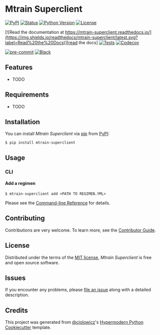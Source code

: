 # Mtrain Superclient

[![PyPI](https://img.shields.io/pypi/v/mtrain-superclient.svg)][pypi_]
[![Status](https://img.shields.io/pypi/status/mtrain-superclient.svg)][status]
[![Python Version](https://img.shields.io/pypi/pyversions/mtrain-superclient)][python version]
[![License](https://img.shields.io/pypi/l/mtrain-superclient)][license]

[![Read the documentation at https://mtrain-superclient.readthedocs.io/](https://img.shields.io/readthedocs/mtrain-superclient/latest.svg?label=Read%20the%20Docs)][read the docs]
[![Tests](https://github.com/mochic/mtrain-superclient/workflows/Tests/badge.svg)][tests]
[![Codecov](https://codecov.io/gh/mochic/mtrain-superclient/branch/main/graph/badge.svg)][codecov]

[![pre-commit](https://img.shields.io/badge/pre--commit-enabled-brightgreen?logo=pre-commit&logoColor=white)][pre-commit]
[![Black](https://img.shields.io/badge/code%20style-black-000000.svg)][black]

[pypi_]: https://pypi.org/project/mtrain-superclient/
[status]: https://pypi.org/project/mtrain-superclient/
[python version]: https://pypi.org/project/mtrain-superclient
[read the docs]: https://mtrain-superclient.readthedocs.io/
[tests]: https://github.com/mochic/mtrain-superclient/actions?workflow=Tests
[codecov]: https://app.codecov.io/gh/mochic/mtrain-superclient
[pre-commit]: https://github.com/pre-commit/pre-commit
[black]: https://github.com/psf/black

## Features

- TODO

## Requirements

- TODO

## Installation

You can install _Mtrain Superclient_ via [pip] from [PyPI]:

```console
$ pip install mtrain-superclient
```

## Usage

### CLI

#### Add a regimen

```console
$ mtrain-superclient add <PATH TO REGIMEN.YML>
```

Please see the [Command-line Reference] for details.

## Contributing

Contributions are very welcome.
To learn more, see the [Contributor Guide].

## License

Distributed under the terms of the [MIT license][license],
_Mtrain Superclient_ is free and open source software.

## Issues

If you encounter any problems,
please [file an issue] along with a detailed description.

## Credits

This project was generated from [@cjolowicz]'s [Hypermodern Python Cookiecutter] template.

[@cjolowicz]: https://github.com/cjolowicz
[pypi]: https://pypi.org/
[hypermodern python cookiecutter]: https://github.com/cjolowicz/cookiecutter-hypermodern-python
[file an issue]: https://github.com/mochic/mtrain-superclient/issues
[pip]: https://pip.pypa.io/

<!-- github-only -->

[license]: https://github.com/mochic/mtrain-superclient/blob/main/LICENSE
[contributor guide]: https://github.com/mochic/mtrain-superclient/blob/main/CONTRIBUTING.md
[command-line reference]: https://mtrain-superclient.readthedocs.io/en/latest/usage.html
